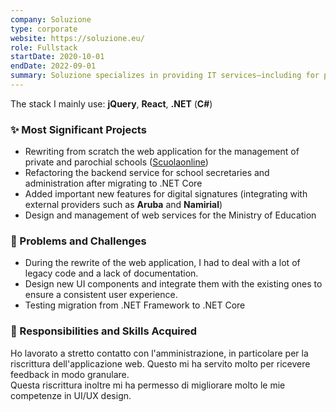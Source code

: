 ```yaml
---
company: Soluzione
type: corporate
website: https://soluzione.eu/
role: Fullstack
startDate: 2020-10-01
endDate: 2022-09-01
summary: Soluzione specializes in providing IT services—including for private and parochial schools.
---
```


The stack I mainly use: **jQuery**, **React**, **.NET** (**C#**)

### ✨ Most Significant Projects

- Rewriting from scratch the web application for the management of private and parochial schools ([Scuolaonline](https://www.soluzione.eu/scuolaonline.html))
- Refactoring the backend service for school secretaries and administration after migrating to .NET Core
- Added important new features for digital signatures (integrating with external providers such as **Aruba** and **Namirial**)
- Design and management of web services for the Ministry of Education

### 💪 Problems and Challenges

- During the rewrite of the web application, I had to deal with a lot of legacy code and a lack of documentation.
- Design new UI components and integrate them with the existing ones to ensure a consistent user experience.
- Testing migration from .NET Framework to .NET Core

### 🧠 Responsibilities and Skills Acquired

Ho lavorato a stretto contatto con l'amministrazione, in particolare per la riscrittura dell'applicazione web. Questo mi ha servito molto per ricevere feedback in modo granulare.<br/>
Questa riscrittura inoltre mi ha permesso di migliorare molto le mie competenze in UI/UX design.<br/><br/>
